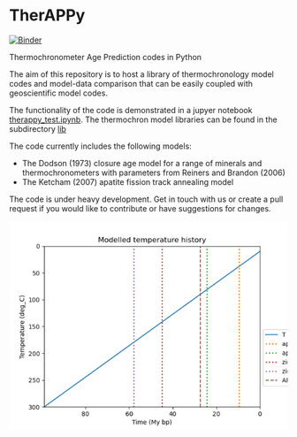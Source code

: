 # TherAPPy

[![Binder](https://mybinder.org/badge_logo.svg)](https://mybinder.org/v2/gh/HUGG/TherAPPy/HEAD?labpath=therappy_test.ipynb)

Thermochronometer Age Prediction codes in Python

The aim of this repository is to host a library of thermochronology model codes and model-data comparison that can be easily coupled with geoscientific model codes.

The functionality of the code is demonstrated in a jupyer notebook [therappy_test.ipynb](therappy_test.ipynb). The thermochron model libraries can be found in the subdirectory [lib](lib)

The code currently includes the following models:
- The Dodson (1973) closure age model for a range of minerals and thermochronometers with parameters from Reiners and Brandon (2006)
- The Ketcham (2007) apatite fission track annealing model

The code is under heavy development. Get in touch with us or create a pull request if you would like to contribute or have suggestions for changes.

![fig/TherAPPy_example.png](fig/TherAPPy_example.png)


